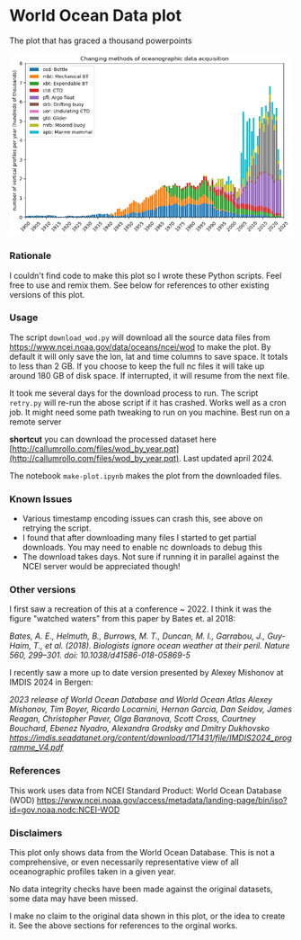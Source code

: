 # World Ocean Data plot

The plot that has graced a thousand powerpoints

![Stacked histogram of yearly CTD profiles from WOD](wod-profiles.png)

### Rationale

I couldn't find code to make this plot so I wrote these Python scripts. Feel free to use and remix them. See below for references to other existing versions of this plot.

### Usage

The script `download_wod.py` will download all the source data files from https://www.ncei.noaa.gov/data/oceans/ncei/wod to make the plot. By default it will only save the lon, lat and time columns to save space. It totals to less than 2 GB. If you choose to keep the full nc files it will take up around 180 GB of disk space. If interrupted, it will resume from the next file.

It took me several days for the download process to run. The script `retry.py` will re-run the abose script if it has crashed. Works well as a cron job. It might need some path tweaking to run on you machine. Best run on a remote server

**shortcut** you can download the processed dataset here [http://callumrollo.com/files/wod_by_year.pqt](http://callumrollo.com/files/wod_by_year.pqt). Last updated april 2024.

The notebook `make-plot.ipynb` makes the plot from the downloaded files.

### Known Issues

- Various timestamp encoding issues can crash this, see above on retrying the script.
- I found that after downloading many files I started to get partial downloads. You may need to enable nc downloads to debug this
- The download takes days. Not sure if running it in parallel against the NCEI server would be appreciated though!

### Other versions

I first saw a recreation of this at a conference ~ 2022. I think it was the figure "watched waters" from this paper by Bates et. al 2018:

*Bates, A. E., Helmuth, B., Burrows, M. T., Duncan, M. I., Garrabou, J., Guy-Haim, T., et al. (2018). Biologists ignore ocean weather at their peril. Nature 560, 299–301. doi: 10.1038/d41586-018-05869-5*

I recently saw a more up to date version presented by Alexey Mishonov at IMDIS 2024 in Bergen:

*2023 release of World Ocean Database and World Ocean Atlas
Alexey Mishonov, Tim Boyer, Ricardo Locarnini, Hernan Garcia, Dan Seidov, James Reagan, Christopher Paver,
Olga Baranova, Scott Cross, Courtney Bouchard, Ebenez Nyadro, Alexandra Grodsky and Dmitry Dukhovsko
https://imdis.seadatanet.org/content/download/171431/file/IMDIS2024_programme_V4.pdf*

### References

This work uses data from NCEI Standard Product: World Ocean Database (WOD) https://www.ncei.noaa.gov/access/metadata/landing-page/bin/iso?id=gov.noaa.nodc:NCEI-WOD

### Disclaimers

This plot only shows data from the World Ocean Database. This is not a comprehensive, or even necessarily representative view of all oceanographic profiles taken in a given year.

No data integrity checks have been made against the original datasets, some data may have been missed.

I make no claim to the original data shown in this plot, or the idea to create it. See the above sections for references to the orginal works.
